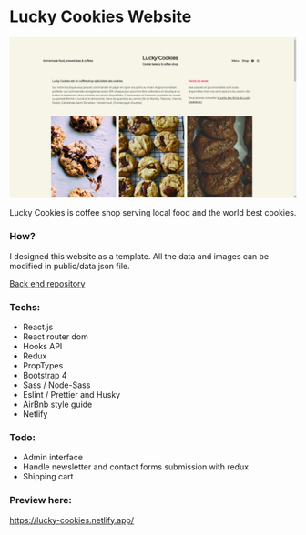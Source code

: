 # Lucky Cookies Website

![image](./public/assets/images/readme.png?raw=true)

Lucky Cookies is coffee shop serving local food and the world best cookies.

### How?

I designed this website as a template. All the data and images can be modified in public/data.json file.

[Back end repository ](https://github.com/nicholas570/lucky-cookies-back)

### Techs:

- React.js
- React router dom
- Hooks API
- Redux
- PropTypes
- Bootstrap 4
- Sass / Node-Sass
- Eslint / Prettier and Husky
- AirBnb style guide
- Netlify

### Todo:

- Admin interface
- Handle newsletter and contact forms submission with redux
- Shipping cart

### Preview here:

https://lucky-cookies.netlify.app/
